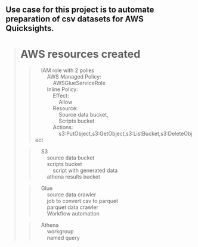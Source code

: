 ## Use case for this project is to automate preparation of csv datasets for AWS Quicksights. 

># AWS resources created   
>>&nbsp;&nbsp;&nbsp;&nbsp;IAM role with 2 polies  
>&nbsp;&nbsp;&nbsp;&nbsp;&nbsp;&nbsp;&nbsp;&nbsp;AWS Managed Policy:   
>&nbsp;&nbsp;&nbsp;&nbsp;&nbsp;&nbsp;&nbsp;&nbsp;&nbsp;&nbsp;&nbsp;&nbsp;AWSGlueServiceRole  
>&nbsp;&nbsp;&nbsp;&nbsp;&nbsp;&nbsp;&nbsp;&nbsp;Inline Policy:  
>&nbsp;&nbsp;&nbsp;&nbsp;&nbsp;&nbsp;&nbsp;&nbsp;&nbsp;&nbsp;&nbsp;&nbsp;Effect:  
>&nbsp;&nbsp;&nbsp;&nbsp;&nbsp;&nbsp;&nbsp;&nbsp;&nbsp;&nbsp;&nbsp;&nbsp;&nbsp;&nbsp;&nbsp;&nbsp;Allow  
>&nbsp;&nbsp;&nbsp;&nbsp;&nbsp;&nbsp;&nbsp;&nbsp;&nbsp;&nbsp;&nbsp;&nbsp;Resource:  
>&nbsp;&nbsp;&nbsp;&nbsp;&nbsp;&nbsp;&nbsp;&nbsp;&nbsp;&nbsp;&nbsp;&nbsp;&nbsp;&nbsp;&nbsp;&nbsp;Source data bucket,  
>&nbsp;&nbsp;&nbsp;&nbsp;&nbsp;&nbsp;&nbsp;&nbsp;&nbsp;&nbsp;&nbsp;&nbsp;&nbsp;&nbsp;&nbsp;&nbsp;Scripts bucket  
>&nbsp;&nbsp;&nbsp;&nbsp;&nbsp;&nbsp;&nbsp;&nbsp;&nbsp;&nbsp;&nbsp;&nbsp;Actions:  
>&nbsp;&nbsp;&nbsp;&nbsp;&nbsp;&nbsp;&nbsp;&nbsp;&nbsp;&nbsp;&nbsp;&nbsp;&nbsp;&nbsp;&nbsp;&nbsp;s3:PutObject,s3:GetObject,s3:ListBucket,s3:DeleteObject  
>
>>&nbsp;&nbsp;&nbsp;&nbsp;S3  
>&nbsp;&nbsp;&nbsp;&nbsp;&nbsp;&nbsp;&nbsp;&nbsp;source data bucket  
>&nbsp;&nbsp;&nbsp;&nbsp;&nbsp;&nbsp;&nbsp;&nbsp;scripts bucket  
>&nbsp;&nbsp;&nbsp;&nbsp;&nbsp;&nbsp;&nbsp;&nbsp;&nbsp;&nbsp;&nbsp;&nbsp;script with generated data  
>&nbsp;&nbsp;&nbsp;&nbsp;&nbsp;&nbsp;&nbsp;&nbsp;athena results bucket  
>
>>&nbsp;&nbsp;&nbsp;&nbsp;Glue  
>&nbsp;&nbsp;&nbsp;&nbsp;&nbsp;&nbsp;&nbsp;&nbsp;source data crawler  
>&nbsp;&nbsp;&nbsp;&nbsp;&nbsp;&nbsp;&nbsp;&nbsp;job to convert csv to parquet  
>&nbsp;&nbsp;&nbsp;&nbsp;&nbsp;&nbsp;&nbsp;&nbsp;parquet data crawler  
>&nbsp;&nbsp;&nbsp;&nbsp;&nbsp;&nbsp;&nbsp;&nbsp;Workflow automation   
>
>>&nbsp;&nbsp;&nbsp;&nbsp;Athena  
>&nbsp;&nbsp;&nbsp;&nbsp;&nbsp;&nbsp;&nbsp;&nbsp;workgroup  
>&nbsp;&nbsp;&nbsp;&nbsp;&nbsp;&nbsp;&nbsp;&nbsp;named query 